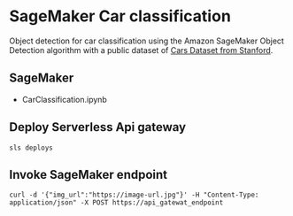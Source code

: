 # SageMaker Car classification

Object detection for car classification using the Amazon SageMaker Object Detection algorithm with a public dataset of [Cars Dataset from Stanford](http://ai.stanford.edu/~jkrause/cars/car_dataset.html).

## SageMaker

- CarClassification.ipynb

## Deploy Serverless Api gateway

```
sls deploys
```

## Invoke SageMaker endpoint

```
curl -d '{"img_url":"https://image-url.jpg"}' -H "Content-Type: application/json" -X POST https://api_gatewat_endpoint
```
